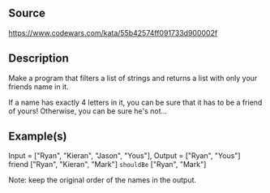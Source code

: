 ﻿## Source
https://www.codewars.com/kata/55b42574ff091733d900002f

## Description
Make a program that filters a list of strings and returns a list with only your friends name in it.

If a name has exactly 4 letters in it, you can be sure that it has to be a friend of yours! Otherwise, you can be sure he's not...

## Example(s)
Input = ["Ryan", "Kieran", "Jason", "Yous"], Output = ["Ryan", "Yous"]<br>
friend ["Ryan", "Kieran", "Mark"] `shouldBe` ["Ryan", "Mark"]

Note: keep the original order of the names in the output.